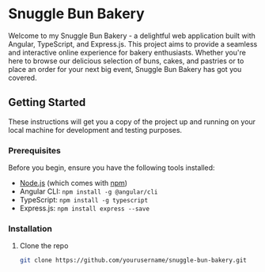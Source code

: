 # Snuggle Bun Bakery

Welcome to my Snuggle Bun Bakery - a delightful web application built with Angular, TypeScript, and Express.js. This project aims to provide a seamless and interactive online experience for bakery enthusiasts. Whether you're here to browse our delicious selection of buns, cakes, and pastries or to place an order for your next big event, Snuggle Bun Bakery has got you covered.

## Getting Started

These instructions will get you a copy of the project up and running on your local machine for development and testing purposes. 

### Prerequisites

Before you begin, ensure you have the following tools installed:
- [Node.js](https://nodejs.org/en/) (which comes with [npm](http://npmjs.com/))
- Angular CLI: `npm install -g @angular/cli`
- TypeScript: `npm install -g typescript`
- Express.js: `npm install express --save`

### Installation

1. Clone the repo
   ```sh
   git clone https://github.com/yourusername/snuggle-bun-bakery.git
